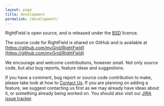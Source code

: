 ```yaml
---
layout: page
title: Development
permalink: /development/
---
```


RightField is open source, and is released under the [BSD](https://raw.github.com/myGrid/RightField/master/LICENSE) licence.

The source code for RightField is shared on GitHub and is available at [https://github.com/myGrid/RightField](https://github.com/myGrid/RightField)

We encourage and welcome contributions, however small. Not only source code, but also bug reports, feature ideas and suggestions.

If you have a comment, bug report or source code contribution to make, please take look at how to [Contact Us](http:/contact_us/). If you are planning on adding a feature, we suggest contacting us first as we may already have ideas about it, or something already being worked on. You should also visit our [JIRA issue tracker](http://dev.mygrid.org.uk/issues/browse/RFLD).